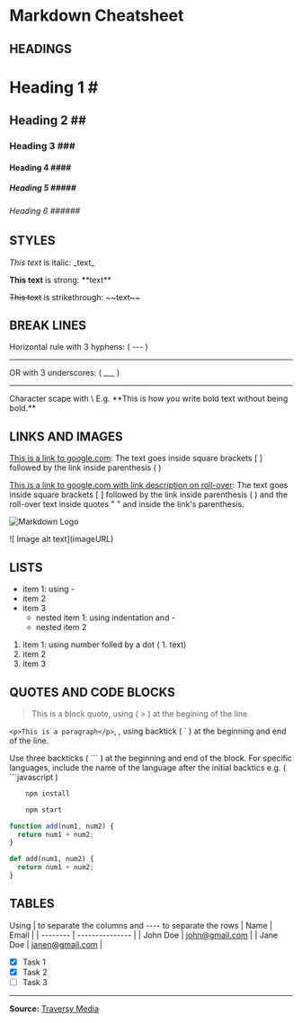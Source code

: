 # Markdown Cheatsheet

## **HEADINGS**

<!-- Headings -->

# Heading 1 \#

## Heading 2 \#\#

### Heading 3 \#\#\#

#### Heading 4 \#\#\#\#

##### Heading 5 \#\#\#\#\#

###### Heading 6 \#\#\#\#\#\#

## **STYLES**

<!-- Italics -->

_This text_ is italic: \_text\_

<!-- Strong -->

**This text** is strong: \*\*text\*\*

<!-- Strikethrough -->

~~This text~~ is strikethrough: \~~text\~~

## **BREAK LINES**

<!-- Horizontal Rule -->

Horizontal rule with 3 hyphens: ( \-\-\- )

---

OR with 3 underscores: ( \_\_\_ )

---

<!-- Character scape -->

Character scape with \\
E.g. \*\*This is how you write bold text without being bold.\*\*

## **LINKS AND IMAGES**

<!-- Links -->

[This is a link to google.com](www.google.com): The text goes inside square brackets \[ \] followed by the link inside parenthesis \( \)

[This is a link to google.com with link description on roll-over](www.google.com "www.google.com"): The text goes inside square brackets \[ \] followed by the link inside parenthesis \( \) and the roll-over text inside quotes \" \" and inside the link's parenthesis.

<!-- Images -->

![Markdown Logo](https://markdown-here.com/img/icon256.png)

\!\[ Image alt text\]\(imageURL\)

## **LISTS**

<!-- UL -->

- item 1: using \-
- item 2
- item 3
  - nested item 1: using indentation and \-
  - nested item 2

<!-- OL -->

1. item 1: using number folled by a dot ( 1\. text)
1. item 2
1. item 3

## **QUOTES AND CODE BLOCKS**

<!-- Blockquote -->

> This is a block quote, using ( \> ) at the begining of the line

<!-- Inline Code Block -->

`<p>This is a paragraph</p>`, , using backtick ( ` ) at the beginning and end of the line.

<!-- Code Blocks -->

Use three backticks ( \`\`\` ) at the beginning and end of the block. For specific languages, include the name of the language after the initial backtics e.g. ( \`\`\`javascript )

```bash
    npm install

    npm start
```

```javascript
function add(num1, num2) {
  return num1 + num2;
}
```

```python
def add(num1, num2) {
  return num1 + num2;
}
```

## **TABLES**

<!-- Table -->

Using \| to separate the columns and \-\-\-\- to separate the rows
| Name | Email |
| -------- | --------------- |
| John Doe | john@gmail.com |
| Jane Doe | janen@gmail.com |

<!-- Task list -->

- [x] Task 1
- [x] Task 2
- [ ] Task 3

---

**Source:** [Traversy Media](https://www.youtube.com/watch?v=HUBNt18RFbo&t=40s)
